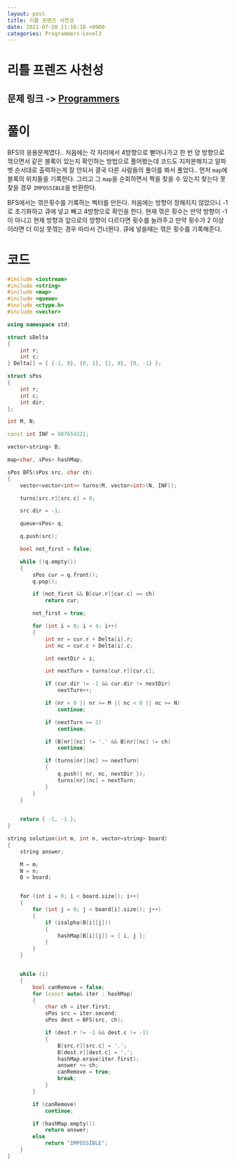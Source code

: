 ```yaml
---
layout: post
title: 리틀 프렌즈 사천성
date: 2021-07-20 11:18:18 +0900
categories: Programmers-Level3
---
```


# 리틀 프렌즈 사천성
## 문제 링크 -> [Programmers](https://programmers.co.kr/learn/courses/30/lessons/1836)

# 풀이
BFS의 응용문제였다.. 처음에는 각 자리에서 4방향으로 뻗어나가고 한 번 양 방향으로 꺾으면서 같은 블록이 있는지 확인하는 방법으로 풀어봤는데 코드도 지저분해지고 알파벳 순서대로 출력하는게 잘 안되서 결국 다른 사람들의 풀이를 봐서 풀었다..
먼저 `map`에 블록의 위치들을 기록한다. 그리고 그 `map`을 순회하면서 짝을 찾을 수 있는지 찾는다 못 찾을 경우 `IMPOSSIBLE`을 반환한다.

BFS에서는 꺾은횟수를 기록하는 벡터를 만든다. 처음에는 방향이 정해지지 않았으니 -1로 초기화하고 큐에 넣고 빼고 4방향으로 확인을 한다. 현재 꺾은 횟수는 만약 방향이 -1이 아니고 현재 방향과 앞으로의 방향이 다르다면 횟수를 늘려주고 만약 횟수가 2 이상이라면 더 이상 못꺾는 경우 따라서 건너뛴다. 큐에 넣을때는 꺾은 횟수를 기록해준다.

# 코드
```c++
#include <iostream>
#include <string>
#include <map>
#include <queue>
#include <ctype.h>
#include <vector>

using namespace std;

struct sDelta
{
    int r;
    int c;
} Delta[] = { {-1, 0}, {0, 1}, {1, 0}, {0, -1} };

struct sPos
{
    int r;
    int c;
    int dir;
};

int M, N;

const int INF = 987654321;

vector<string> B;

map<char, sPos> hashMap;

sPos BFS(sPos src, char ch)
{
    vector<vector<int>> turns(M, vector<int>(N, INF));

    turns[src.r][src.c] = 0;

    src.dir = -1;

    queue<sPos> q;

    q.push(src);

    bool not_first = false;

    while (!q.empty())
    {
        sPos cur = q.front();
        q.pop();

        if (not_first && B[cur.r][cur.c] == ch)
            return cur;

        not_first = true;

        for (int i = 0; i < 4; i++)
        {
            int nr = cur.r + Delta[i].r;
            int nc = cur.c + Delta[i].c;

            int nextDir = i;

            int nextTurn = turns[cur.r][cur.c];

            if (cur.dir != -1 && cur.dir != nextDir)
                nextTurn++;

            if (nr < 0 || nr >= M || nc < 0 || nc >= N)
                continue;

            if (nextTurn >= 2)
                continue;

            if (B[nr][nc] != '.' && B[nr][nc] != ch)
                continue;

            if (turns[nr][nc] >= nextTurn)
            {
                q.push({ nr, nc, nextDir });
                turns[nr][nc] = nextTurn;
            }
        }
    }
    

    return { -1, -1 };
}

string solution(int m, int n, vector<string> board)
{
    string answer;

    M = m;
    N = n;
    B = board;


    for (int i = 0; i < board.size(); i++)
    {
        for (int j = 0; j < board[i].size(); j++)
        {
            if (isalpha(B[i][j]))
            {
                hashMap[B[i][j]] = { i, j };
            }
        }
    }


    while (1)
    {
        bool canRemove = false;
        for (const auto& iter : hashMap)
        {
            char ch = iter.first;
            sPos src = iter.second;
            sPos dest = BFS(src, ch);

            if (dest.r != -1 && dest.c != -1)
            {
                B[src.r][src.c] = '.';
                B[dest.r][dest.c] = '.';
                hashMap.erase(iter.first);
                answer += ch;
                canRemove = true;
                break;
            }
        }

        if (canRemove)
            continue;

        if (hashMap.empty())
            return answer;
        else
            return "IMPOSSIBLE";
    }
}
```